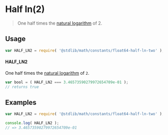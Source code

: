 # Half ln(2)

> One half times the [natural logarithm][@stdlib/math/base/special/ln] of 2.

<section class="usage">

## Usage

```javascript
var HALF_LN2 = require( '@stdlib/math/constants/float64-half-ln-two' );
```

#### HALF_LN2

One half times the [natural logarithm][@stdlib/math/base/special/ln] of `2`.

```javascript
var bool = ( HALF_LN2 === 3.46573590279972654709e-01 );
// returns true
```

</section>

<!-- /.usage -->

<section class="examples">

## Examples

<!-- TODO: better example -->

```javascript
var HALF_LN2 = require( '@stdlib/math/constants/float64-half-ln-two' );

console.log( HALF_LN2 );
// => 3.46573590279972654709e-01
```

</section>

<!-- /.examples -->

<section class="links">

[@stdlib/math/base/special/ln]: https://github.com/stdlib-js/stdlib

</section>

<!-- /.links -->
